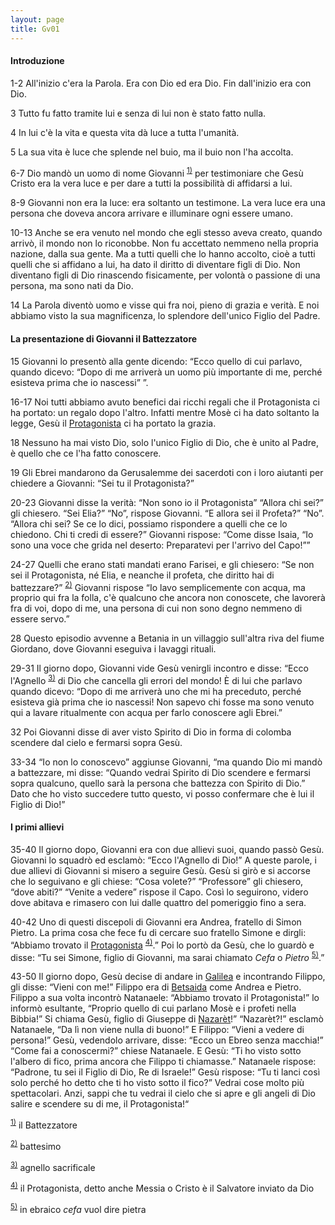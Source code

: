 ```yaml
---
layout: page
title: Gv01
---
```


#### Introduzione

1-2 All'inizio c'era la Parola. Era con Dio ed era Dio. Fin dall'inizio era con Dio.

3 Tutto fu fatto tramite lui e senza di lui non è stato fatto nulla.

4 In lui c'è la vita e questa vita dà luce a tutta l'umanità.

5 La sua vita è luce che splende nel buio, ma il buio non l'ha accolta.

6-7 Dio mandò un uomo di nome Giovanni <sup><a href="#fn__1" id="fnt__1" class="fn_top">1)</a></sup> per testimoniare che Gesù Cristo era la vera luce e per dare a tutti la possibilità di affidarsi a lui.

8-9 Giovanni non era la luce: era soltanto un testimone. La vera luce era una persona che doveva ancora arrivare e illuminare ogni essere umano.

10-13 Anche se era venuto nel mondo che egli stesso aveva creato, quando arrivò, il mondo non lo riconobbe. Non fu accettato nemmeno nella propria nazione, dalla sua gente. Ma a tutti quelli che lo hanno accolto, cioè a tutti quelli che si affidano a lui, ha dato il diritto di diventare figli di Dio. Non diventano figli di Dio rinascendo fisicamente, per volontà o passione di una persona, ma sono nati da Dio.

14 La Parola diventò uomo e visse qui fra noi, pieno di grazia e verità. E noi abbiamo visto la sua magnificenza, lo splendore dell'unico Figlio del Padre.

#### La presentazione di Giovanni il Battezzatore

15 Giovanni lo presentò alla gente dicendo: “Ecco quello di cui parlavo, quando dicevo: “Dopo di me arriverà un uomo più importante di me, perché esisteva prima che io nascessi” ”.

16-17 Noi tutti abbiamo avuto benefici dai ricchi regali che il Protagonista ci ha portato: un regalo dopo l'altro. Infatti mentre Mosè ci ha dato soltanto la legge, Gesù il <a href="http://www.pachialu.it/doku/doku.php?id=g_protagonista" class="wikilink2" title="g_protagonista">Protagonista</a> ci ha portato la grazia.

18 Nessuno ha mai visto Dio, solo l'unico Figlio di Dio, che è unito al Padre, è quello che ce l'ha fatto conoscere.

19 Gli Ebrei mandarono da Gerusalemme dei sacerdoti con i loro aiutanti per chiedere a Giovanni: “Sei tu il Protagonista?”

20-23 Giovanni disse la verità: “Non sono io il Protagonista” “Allora chi sei?” gli chiesero. “Sei Elia?” “No”, rispose Giovanni. “E allora sei il Profeta?” “No”. “Allora chi sei? Se ce lo dici, possiamo rispondere a quelli che ce lo chiedono. Chi ti credi di essere?” Giovanni rispose: “Come disse Isaia, “Io sono una voce che grida nel deserto: Preparatevi per l'arrivo del Capo!””

24-27 Quelli che erano stati mandati erano Farisei, e gli chiesero: “Se non sei il Protagonista, né Elia, e neanche il profeta, che diritto hai di battezzare?” <sup><a href="#fn__2" id="fnt__2" class="fn_top">2)</a></sup> Giovanni rispose “Io lavo semplicemente con acqua, ma proprio qui fra la folla, c'è qualcuno che ancora non conoscete, che lavorerà fra di voi, dopo di me, una persona di cui non sono degno nemmeno di essere servo.”

28 Questo episodio avvenne a Betania in un villaggio sull'altra riva del fiume Giordano, dove Giovanni eseguiva i lavaggi rituali.

29-31 Il giorno dopo, Giovanni vide Gesù venirgli incontro e disse: “Ecco l'Agnello <sup><a href="#fn__3" id="fnt__3" class="fn_top">3)</a></sup> di Dio che cancella gli errori del mondo! È di lui che parlavo quando dicevo: “Dopo di me arriverà uno che mi ha preceduto, perché esisteva già prima che io nascessi! Non sapevo chi fosse ma sono venuto qui a lavare ritualmente con acqua per farlo conoscere agli Ebrei.”

32 Poi Giovanni disse di aver visto Spirito di Dio in forma di colomba scendere dal cielo e fermarsi sopra Gesù.

33-34 “Io non lo conoscevo” aggiunse Giovanni, “ma quando Dio mi mandò a battezzare, mi disse: “Quando vedrai Spirito di Dio scendere e fermarsi sopra qualcuno, quello sarà la persona che battezza con Spirito di Dio.” Dato che ho visto succedere tutto questo, vi posso confermare che è lui il Figlio di Dio!”

#### I primi allievi

35-40 Il giorno dopo, Giovanni era con due allievi suoi, quando passò Gesù. Giovanni lo squadrò ed esclamò: “Ecco l'Agnello di Dio!” A queste parole, i due allievi di Giovanni si misero a seguire Gesù. Gesù si girò e si accorse che lo seguivano e gli chiese: “Cosa volete?” “Professore” gli chiesero, “dove abiti?” “Venite a vedere” rispose il Capo. Così lo seguirono, videro dove abitava e rimasero con lui dalle quattro del pomeriggio fino a sera.

40-42 Uno di questi discepoli di Giovanni era Andrea, fratello di Simon Pietro. La prima cosa che fece fu di cercare suo fratello Simone e dirgli: “Abbiamo trovato il <a href="http://www.pachialu.it/doku/doku.php?id=g_protagonista" class="wikilink2" title="g_protagonista">Protagonista</a> <sup><a href="#fn__4" id="fnt__4" class="fn_top">4)</a></sup>.” Poi lo portò da Gesù, che lo guardò e disse: “Tu sei Simone, figlio di Giovanni, ma sarai chiamato *Cefa* o *Pietro* <sup><a href="#fn__5" id="fnt__5" class="fn_top">5)</a></sup>.”

43-50 Il giorno dopo, Gesù decise di andare in <a href="http://www.pachialu.it/doku/doku.php?id=p_galilea" class="wikilink2" title="p_galilea">Galilea</a> e incontrando Filippo, gli disse: “Vieni con me!” Filippo era di <a href="http://www.pachialu.it/doku/doku.php?id=betsaida" class="wikilink2" title="betsaida">Betsaida</a> come Andrea e Pietro. Filippo a sua volta incontrò Natanaele: “Abbiamo trovato il Protagonista!” lo informò esultante, “Proprio quello di cui parlano Mosè e i profeti nella Bibbia!” Si chiama Gesù, figlio di Giuseppe di <a href="http://www.pachialu.it/doku/doku.php?id=nazaret" class="wikilink2" title="nazaret">Nazarèt</a>!” “Nazarèt?!” esclamò Natanaele, “Da lì non viene nulla di buono!” E Filippo: “Vieni a vedere di persona!” Gesù, vedendolo arrivare, disse: “Ecco un Ebreo senza macchia!” “Come fai a conoscermi?” chiese Natanaele. E Gesù: “Ti ho visto sotto l'albero di fico, prima ancora che Filippo ti chiamasse.” Natanaele rispose: “Padrone, tu sei il Figlio di Dio, Re di Israele!” Gesù rispose: “Tu ti lanci così solo perché ho detto che ti ho visto sotto il fico?” Vedrai cose molto più spettacolari. Anzi, sappi che tu vedrai il cielo che si apre e gli angeli di Dio salire e scendere su di me, il Protagonista!“

<sup><a href="#fnt__1" id="fn__1" class="fn_bot">1)</a></sup> il Battezzatore

<sup><a href="#fnt__2" id="fn__2" class="fn_bot">2)</a></sup> battesimo

<sup><a href="#fnt__3" id="fn__3" class="fn_bot">3)</a></sup> agnello sacrificale

<sup><a href="#fnt__4" id="fn__4" class="fn_bot">4)</a></sup> il Protagonista, detto anche Messia o Cristo è il Salvatore inviato da Dio

<sup><a href="#fnt__5" id="fn__5" class="fn_bot">5)</a></sup> in ebraico *cefa* vuol dire pietra


